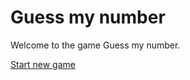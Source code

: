 Guess my number
==================

Welcome to the game Guess my number.

[Start new game](guess/init)
